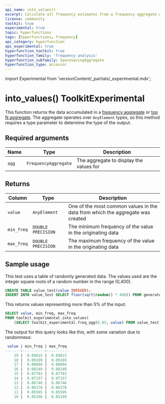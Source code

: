 ```yaml
---
api_name: into_values()
excerpt: Calculate all frequency estimates from a frequency aggregate or top N aggregate
license: community
toolkit: true
experimental: true
topic: hyperfunctions
tags: [hyperfunctions, frequency]
api_category: hyperfunction
api_experimental: true
hyperfunction_toolkit: true
hyperfunction_family: 'frequency analysis'
hyperfunction_subfamily: SpaceSavingAggregate
hyperfunction_type: accessor
---
```


import Experimental from 'versionContent/_partials/_experimental.mdx';

# into_values()  <tag type="toolkit">Toolkit</tag><tag type="experimental-toolkit">Experimental</tag>
This function returns the data accumulated in a
[frequency aggregate][freq_agg] or [top N aggregate][topn_agg].
The aggregate operates over `AnyElement` types, so this method
requires a type parameter to determine the type of the output.

<Experimental />

## Required arguments

|Name|Type|Description|
|-|-|-|
|`agg`|`FrequencyAggregate`|The aggregate to display the values for|

## Returns

|Column|Type|Description|
|-|-|-|
|`value`|`AnyElement`|One of the most common values in the data from which the aggregate was created|
|`min_freq`|`DOUBLE PRECISION`|The minimum frequency of the value in the originating data|
|`max_freq`|`DOUBLE PRECISION`|The maximum frequency of the value in the originating data|

## Sample usage
This test uses a table of randomly generated data. The values used are the integer 
square roots of a random number in the range (0,400).
```sql
CREATE TABLE value_test(value INTEGER);
INSERT INTO value_test SELECT floor(sqrt(random() * 400)) FROM generate_series(1,100000);
```

This returns values representing more than 5% of the input:
```sql
SELECT value, min_freq, max_freq
FROM toolkit_experimental.into_values(
    (SELECT toolkit_experimental.freq_agg(0.05, value) FROM value_test));
```

The output for this query looks like this, with some variation due to randomness:
```sql
 value | min_freq | max_freq 
-------+----------+----------
    19 |  0.09815 |  0.09815
    18 |  0.09169 |  0.09169
    17 |  0.08804 |  0.08804
    16 |  0.08248 |  0.08248
    15 |  0.07703 |  0.07703
    14 |  0.07157 |  0.07157
    13 |  0.06746 |  0.06746
    12 |  0.06378 |  0.06378
    11 |  0.05565 |  0.05595
    10 |  0.05286 |  0.05289
```

[freq_agg]: /api/:currentVersion:/hyperfunctions/frequency-analysis/freq_agg/
[topn_agg]: /api/:currentVersion:/hyperfunctions/frequency-analysis/topn_agg/
